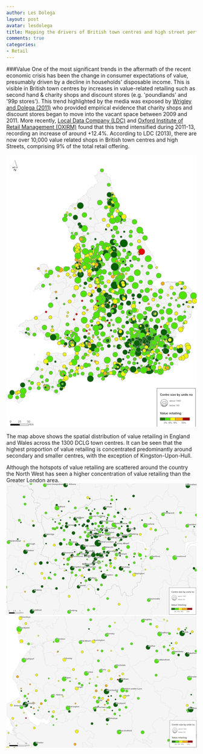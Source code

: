 ```yaml
---
author: Les Dolega
layout: post
avatar: lesdolega
title: Mapping the drivers of British town centres and high street performance
comments: true
categories:
- Retail
---
```

###Value
One of the most significant trends in the aftermath of the recent economic crisis has been the change in consumer expectations of value, presumably driven by a decline in households' disposable income. This is visible in British town centres by increases in value-related retailing such as second hand & charity shops and discount stores (e.g. 'poundlands' and '99p stores').  This trend highlighted by the media was exposed by [Wrigley and Dolega (2011)](http://www.envplan.com/abstract.cgi?id=a44270) who provided empirical evidence that charity shops and discount stores began to move into the vacant space between 2009 and 2011. More recently, [Local Data Company (LDC)](http://www.localdatacompany.com/) and [Oxford Institute of Retail Management (OXIRM)](http://www.sbs.ox.ac.uk/ideas-impact/oxirm) found that this trend intensified during 2011-13, recording an increase of around +12.4%. According to LDC (2013), there are now over 10,000 value related shops in British town centres and high Streets, comprising 9% of the total retail offering. 

<img src="/public/images/EWValueRetail.jpg"></img>

The map above shows the spatial distribution of value retailing in England and Wales across the 1300 DCLG town centres. It can be seen that the highest proportion of value retailing is concentrated predominantly around secondary and smaller centres, with the exception of Kingston-Upon-Hull. 

Although the hotspots of value retailing are scattered around the country the North West has seen a higher concentration of value retailing than the Greater London area.
<img src="/public/images/LValueRetail.jpg"></img>
<img src="/public/images/NWValueRetail.jpg"></img>



